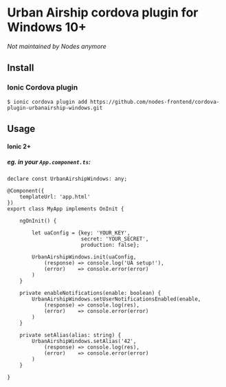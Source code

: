 # Urban Airship cordova plugin for Windows 10+
_Not maintained by Nodes anymore_

## Install
### Ionic Cordova plugin
`$ ionic cordova plugin add https://github.com/nodes-frontend/cordova-plugin-urbanairship-windows.git`

## Usage
#### Ionic 2+
##### eg. in your `App.component.ts`:
```
declare const UrbanAirshipWindows: any;

@Component({
    templateUrl: 'app.html'
})
export class MyApp implements OnInit {

    ngOnInit() {

        let uaConfig = {key: 'YOUR_KEY',
                        secret: 'YOUR_SECRET',
                        production: false};

        UrbanAirshipWindows.init(uaConfig,
            (response) => console.log('UA setup!'),
            (error)    => console.error(error)
        )
    }

    private enableNotifications(enable: boolean) {
        UrbanAirshipWindows.setUserNotificationsEnabled(enable,
            (response) => console.log(res),
            (error)    => console.error(error)
        )
    }

    private setAlias(alias: string) {
        UrbanAirshipWindows.setAlias('42',
            (response) => console.log(res),
            (error)    => console.error(error)
        )
    }

}
```
